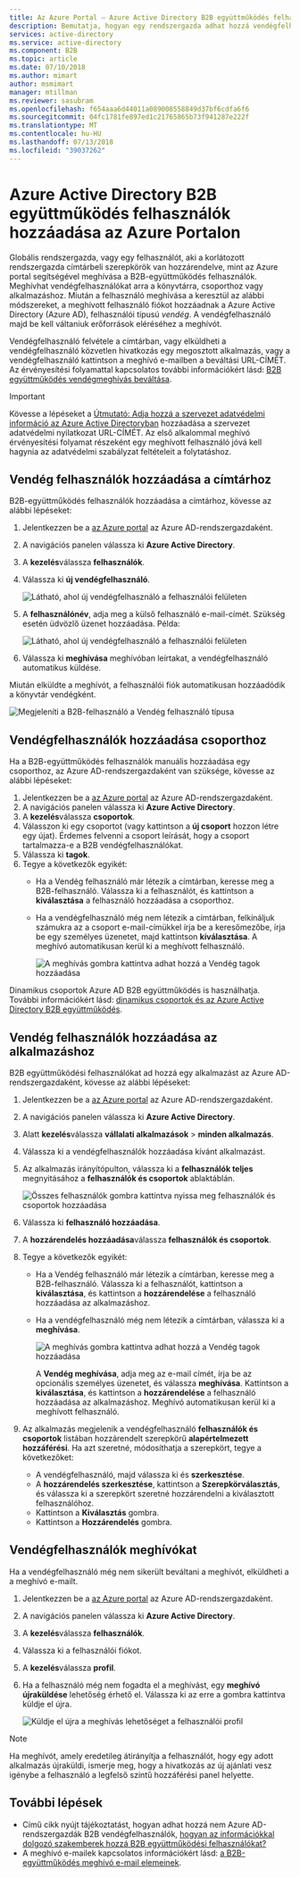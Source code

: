 ```yaml
---
title: Az Azure Portal – Azure Active Directory B2B együttműködés felhasználók hozzáadása |} A Microsoft Docs
description: Bemutatja, hogyan egy rendszergazda adhat hozzá vendégfelhasználókat a címtárhoz, egy fiókpartner-szervezet az Azure Active Directory (Azure AD) B2B együttműködés segítségével.
services: active-directory
ms.service: active-directory
ms.component: B2B
ms.topic: article
ms.date: 07/10/2018
ms.author: mimart
author: msmimart
manager: mtillman
ms.reviewer: sasubram
ms.openlocfilehash: f654aaa6d44011a089008558849d37bf6cdfa6f6
ms.sourcegitcommit: 04fc1781fe897ed1c21765865b73f941287e222f
ms.translationtype: MT
ms.contentlocale: hu-HU
ms.lasthandoff: 07/13/2018
ms.locfileid: "39037262"
---
```

# <a name="add-azure-active-directory-b2b-collaboration-users-in-the-azure-portal"></a>Azure Active Directory B2B együttműködés felhasználók hozzáadása az Azure Portalon

Globális rendszergazda, vagy egy felhasználót, aki a korlátozott rendszergazda címtárbeli szerepkörök van hozzárendelve, mint az Azure portal segítségével meghívása a B2B-együttműködés felhasználók. Meghívhat vendégfelhasználókat arra a könyvtárra, csoporthoz vagy alkalmazáshoz. Miután a felhasználó meghívása a keresztül az alábbi módszereket, a meghívott felhasználó fiókot hozzáadnak a Azure Active Directory (Azure AD), felhasználói típusú *vendég*. A vendégfelhasználó majd be kell váltaniuk erőforrások eléréséhez a meghívót.

Vendégfelhasználó felvétele a címtárban, vagy elküldheti a vendégfelhasználó közvetlen hivatkozás egy megosztott alkalmazás, vagy a vendégfelhasználó kattintson a meghívó e-mailben a beváltási URL-CÍMÉT. Az érvényesítési folyamattal kapcsolatos további információkért lásd: [B2B együttműködés vendégmeghívás beváltása](redemption-experience.md).

> [!IMPORTANT]
> Kövesse a lépéseket a [Útmutató: Adja hozzá a szervezet adatvédelmi információ az Azure Active Directoryban](https://aka.ms/adprivacystatement) hozzáadása a szervezet adatvédelmi nyilatkozat URL-CÍMÉT. Az első alkalommal meghívó érvényesítési folyamat részeként egy meghívott felhasználó jóvá kell hagynia az adatvédelmi szabályzat feltételeit a folytatáshoz. 

## <a name="add-guest-users-to-the-directory"></a>Vendég felhasználók hozzáadása a címtárhoz

B2B-együttműködés felhasználók hozzáadása a címtárhoz, kövesse az alábbi lépéseket:

1. Jelentkezzen be a [az Azure portal](https://portal.azure.com) az Azure AD-rendszergazdaként.
2. A navigációs panelen válassza ki **Azure Active Directory**.
3. A **kezelés**válassza **felhasználók**.
4. Válassza ki **új vendégfelhasználó**.

   ![Látható, ahol új vendégfelhasználó a felhasználói felületen](./media/add-users-administrator/NewGuestUser-Directory.png) 
 
5. A **felhasználónév**, adja meg a külső felhasználó e-mail-címét. Szükség esetén üdvözlő üzenet hozzáadása. Példa:

   ![Látható, ahol új vendégfelhasználó a felhasználói felületen](./media/add-users-administrator/InviteGuest.png) 

6. Válassza ki **meghívása** meghívóban leírtakat, a vendégfelhasználó automatikus küldése. 
 
Miután elküldte a meghívót, a felhasználói fiók automatikusan hozzáadódik a könyvtár vendégként.


![Megjeleníti a B2B-felhasználó a Vendég felhasználó típusa](./media/add-users-administrator/GuestUserType.png)  

## <a name="add-guest-users-to-a-group"></a>Vendégfelhasználók hozzáadása csoporthoz
Ha a B2B-együttműködés felhasználók manuális hozzáadása egy csoporthoz, az Azure AD-rendszergazdaként van szüksége, kövesse az alábbi lépéseket:

1. Jelentkezzen be a [az Azure portal](https://portal.azure.com) az Azure AD-rendszergazdaként.
2. A navigációs panelen válassza ki **Azure Active Directory**.
3. A **kezelés**válassza **csoportok**.
4. Válasszon ki egy csoportot (vagy kattintson a **új csoport** hozzon létre egy újat). Érdemes felvenni a csoport leírását, hogy a csoport tartalmazza-e a B2B vendégfelhasználókat.
5. Válassza ki **tagok**. 
6. Tegye a következők egyikét:
   - Ha a Vendég felhasználó már létezik a címtárban, keresse meg a B2B-felhasználó. Válassza ki a felhasználót, és kattintson a **kiválasztása** a felhasználó hozzáadása a csoporthoz.
   - Ha a vendégfelhasználó még nem létezik a címtárban, felkínáljuk számukra az a csoport e-mail-címükkel írja be a keresőmezőbe, írja be egy személyes üzenetet, majd kattintson **kiválasztása**. A meghívó automatikusan kerül ki a meghívott felhasználó.
     
     ![A meghívás gombra kattintva adhat hozzá a Vendég tagok hozzáadása](./media/add-users-administrator/GroupInvite.png)
   
Dinamikus csoportok Azure AD B2B együttműködés is használhatja. További információkért lásd: [dinamikus csoportok és az Azure Active Directory B2B együttműködés](use-dynamic-groups.md).

## <a name="add-guest-users-to-an-application"></a>Vendég felhasználók hozzáadása az alkalmazáshoz

B2B együttműködési felhasználókat ad hozzá egy alkalmazást az Azure AD-rendszergazdaként, kövesse az alábbi lépéseket:

1. Jelentkezzen be a [az Azure portal](https://portal.azure.com) az Azure AD-rendszergazdaként.
2. A navigációs panelen válassza ki **Azure Active Directory**.
3. Alatt **kezelés**válassza **vállalati alkalmazások** > **minden alkalmazás**.
4. Válassza ki a vendégfelhasználók hozzáadása kívánt alkalmazást.
5. Az alkalmazás irányítópulton, válassza ki a **felhasználók teljes** megnyitásához a **felhasználók és csoportok** ablaktáblán.

    ![Összes felhasználók gombra kattintva nyissa meg felhasználók és csoportok hozzáadása](./media/add-users-administrator/AppUsersAndGroups.png)

6. Válassza ki **felhasználó hozzáadása**.
7. A **hozzárendelés hozzáadása**válassza **felhasználók és csoportok**.
8. Tegye a következők egyikét:
   - Ha a Vendég felhasználó már létezik a címtárban, keresse meg a B2B-felhasználó. Válassza ki a felhasználót, kattintson a **kiválasztása**, és kattintson a **hozzárendelése** a felhasználó hozzáadása az alkalmazáshoz.
   - Ha a vendégfelhasználó még nem létezik a címtárban, válassza ki a **meghívása**.
           
       ![A meghívás gombra kattintva adhat hozzá a Vendég tagok hozzáadása](./media/add-users-administrator/AppInviteUsers.png)
   
      A **Vendég meghívása**, adja meg az e-mail címét, írja be az opcionális személyes üzenetet, és válassza **meghívása**. Kattintson a **kiválasztása**, és kattintson a **hozzárendelése** a felhasználó hozzáadása az alkalmazáshoz. Meghívó automatikusan kerül ki a meghívott felhasználó.

9. Az alkalmazás megjelenik a vendégfelhasználó **felhasználók és csoportok** listában hozzárendelt szerepkörű **alapértelmezett hozzáférési**. Ha azt szeretné, módosíthatja a szerepkört, tegye a következőket:
   - A vendégfelhasználó, majd válassza ki és **szerkesztése**. 
   - A **hozzárendelés szerkesztése**, kattintson a **Szerepkörválasztás**, és válassza ki a szerepkört szeretné hozzárendelni a kiválasztott felhasználóhoz.
   - Kattintson a **Kiválasztás** gombra.
   - Kattintson a **Hozzárendelés** gombra.
 
## <a name="resend-invitations-to-guest-users"></a>Vendégfelhasználók meghívókat

Ha a vendégfelhasználó még nem sikerült beváltani a meghívót, elküldheti a a meghívó e-mailt.

1. Jelentkezzen be a [az Azure portal](https://portal.azure.com) az Azure AD-rendszergazdaként.
2. A navigációs panelen válassza ki **Azure Active Directory**.
3. A **kezelés**válassza **felhasználók**.
5. Válassza ki a felhasználói fiókot.
6. A **kezelés**válassza **profil**.
7. Ha a felhasználó még nem fogadta el a meghívást, egy **meghívó újraküldése** lehetőség érhető el. Válassza ki az erre a gombra kattintva küldje el újra.

   ![Küldje el újra a meghívás lehetőséget a felhasználói profil](./media/add-users-administrator/Resend-Invitation.png)

> [!NOTE]
> Ha meghívót, amely eredetileg átirányítja a felhasználót, hogy egy adott alkalmazás újraküldi, ismerje meg, hogy a hivatkozás az új ajánlati vesz igénybe a felhasználó a legfelső szintű hozzáférési panel helyette.

## <a name="next-steps"></a>További lépések

- Című cikk nyújt tájékoztatást, hogyan adhat hozzá nem Azure AD-rendszergazdák B2B vendégfelhasználók, [hogyan az információkkal dolgozó szakemberek hozzá B2B együttműködési felhasználókat?](add-users-information-worker.md)
- A meghívó e-mailek kapcsolatos információkért lásd: [a B2B-együttműködés meghívó e-mail elemeinek](invitation-email-elements.md).

